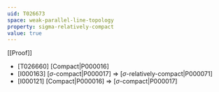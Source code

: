 ```yaml
---
uid: T026673
space: weak-parallel-line-topology
property: sigma-relatively-compact
value: true
---
```

[[Proof]]

* [T026660] [Compact|P000016]
* [I000163] [$\sigma$-compact|P000017] => [$\sigma$-relatively-compact|P000071]
* [I000121] [Compact|P000016] => [$\sigma$-compact|P000017]

